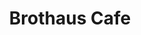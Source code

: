 ---
title: "Brothaus Cafe"
url: /nuernberg/brothaus-cafe-aeussere-bayreuther-strasse/
shop: Bäckerei
---